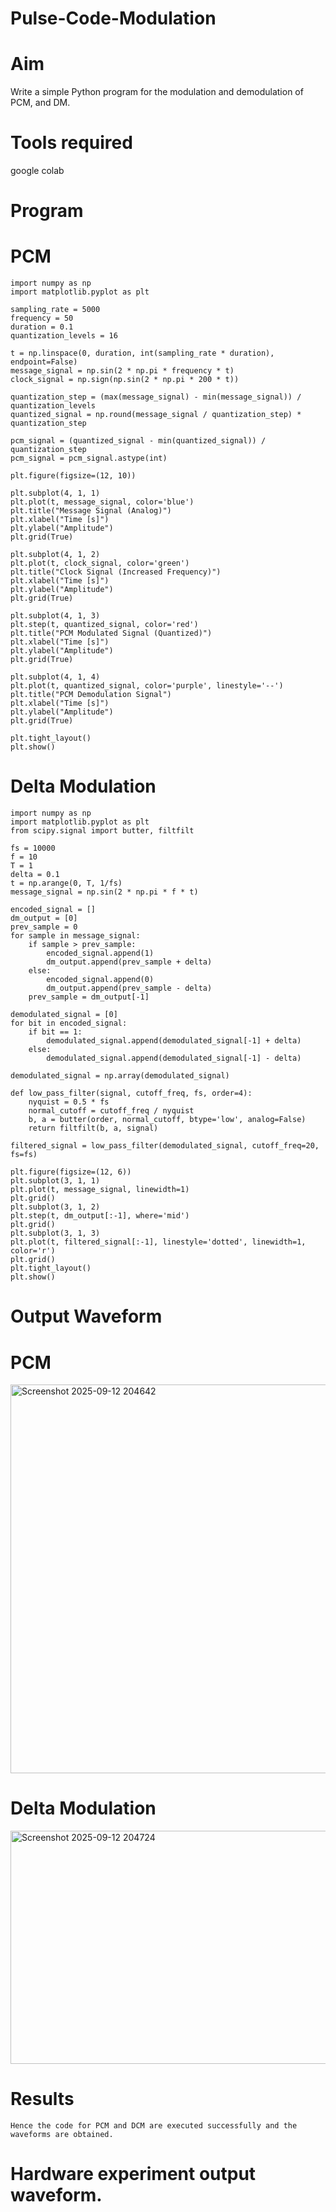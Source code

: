 # Pulse-Code-Modulation
# Aim
Write a simple Python program for the modulation and demodulation of PCM, and DM.
# Tools required
google colab
# Program
# PCM
```
import numpy as np
import matplotlib.pyplot as plt

sampling_rate = 5000
frequency = 50
duration = 0.1
quantization_levels = 16

t = np.linspace(0, duration, int(sampling_rate * duration), endpoint=False)
message_signal = np.sin(2 * np.pi * frequency * t)
clock_signal = np.sign(np.sin(2 * np.pi * 200 * t))

quantization_step = (max(message_signal) - min(message_signal)) / quantization_levels
quantized_signal = np.round(message_signal / quantization_step) * quantization_step

pcm_signal = (quantized_signal - min(quantized_signal)) / quantization_step
pcm_signal = pcm_signal.astype(int)

plt.figure(figsize=(12, 10))

plt.subplot(4, 1, 1)
plt.plot(t, message_signal, color='blue')
plt.title("Message Signal (Analog)")
plt.xlabel("Time [s]")
plt.ylabel("Amplitude")
plt.grid(True)

plt.subplot(4, 1, 2)
plt.plot(t, clock_signal, color='green')
plt.title("Clock Signal (Increased Frequency)")
plt.xlabel("Time [s]")
plt.ylabel("Amplitude")
plt.grid(True)

plt.subplot(4, 1, 3)
plt.step(t, quantized_signal, color='red')
plt.title("PCM Modulated Signal (Quantized)")
plt.xlabel("Time [s]")
plt.ylabel("Amplitude")
plt.grid(True)

plt.subplot(4, 1, 4)
plt.plot(t, quantized_signal, color='purple', linestyle='--')
plt.title("PCM Demodulation Signal")
plt.xlabel("Time [s]")
plt.ylabel("Amplitude")
plt.grid(True)

plt.tight_layout()
plt.show()
```
# Delta Modulation 
```
import numpy as np
import matplotlib.pyplot as plt
from scipy.signal import butter, filtfilt

fs = 10000
f = 10
T = 1
delta = 0.1
t = np.arange(0, T, 1/fs)
message_signal = np.sin(2 * np.pi * f * t)

encoded_signal = []
dm_output = [0]
prev_sample = 0
for sample in message_signal:
    if sample > prev_sample:
        encoded_signal.append(1)
        dm_output.append(prev_sample + delta)
    else:
        encoded_signal.append(0)
        dm_output.append(prev_sample - delta)
    prev_sample = dm_output[-1]

demodulated_signal = [0]
for bit in encoded_signal:
    if bit == 1:
        demodulated_signal.append(demodulated_signal[-1] + delta)
    else:
        demodulated_signal.append(demodulated_signal[-1] - delta)

demodulated_signal = np.array(demodulated_signal)

def low_pass_filter(signal, cutoff_freq, fs, order=4):
    nyquist = 0.5 * fs
    normal_cutoff = cutoff_freq / nyquist
    b, a = butter(order, normal_cutoff, btype='low', analog=False)
    return filtfilt(b, a, signal)

filtered_signal = low_pass_filter(demodulated_signal, cutoff_freq=20, fs=fs)

plt.figure(figsize=(12, 6))
plt.subplot(3, 1, 1)
plt.plot(t, message_signal, linewidth=1)
plt.grid()
plt.subplot(3, 1, 2)
plt.step(t, dm_output[:-1], where='mid')
plt.grid()
plt.subplot(3, 1, 3)
plt.plot(t, filtered_signal[:-1], linestyle='dotted', linewidth=1, color='r')
plt.grid()
plt.tight_layout()
plt.show()
```
# Output Waveform
# PCM 
<img width="798" height="622" alt="Screenshot 2025-09-12 204642" src="https://github.com/user-attachments/assets/340084c9-f980-487e-b69c-9608df74e1cb" />

# Delta Modulation
<img width="796" height="373" alt="Screenshot 2025-09-12 204724" src="https://github.com/user-attachments/assets/ccb552cd-2075-4fe6-87f3-74a103795454" />

# Results
```
Hence the code for PCM and DCM are executed successfully and the waveforms are obtained.
```
# Hardware experiment output waveform.
